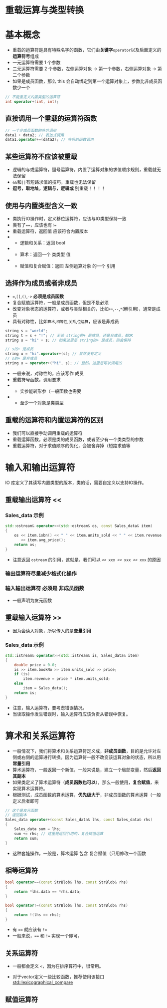# 重载运算与类型转换

# 基本概念

- 重载的运算符是具有特殊名字的函数，它们由**关键字**`operator`以及后面定义的**运算符号**组成
- 一元运算符需要 1 个参数
- 二元运算符需要 2 个参数，左侧运算对象 -> 第一个参数，右侧运算对象 -> 第二个参数
- 如果是成员函数，那么 this 会自动绑定到第一个运算对象上，参数比非成员函数少一个

```c++
// 不能重定义内置类型的运算符
int operator+(int, int);
```

## 直接调用一个重载的运算符函数
```c++
// 一个非成员函数的等价调用
data1 + data2; // 表达式调用
data1.operator+=(data2); // 等价的函数调用
```

## 某些运算符不应该被重载

- 逻辑的与或运算符，逗号运算符，内置了运算对象的求值顺序规则，重载就无法保留
- `&&`和`||`有短路求值的技巧，重载也无法保留
- **逗号，取地址，逻辑与，逻辑或** 别重载！！！！

## 使用与内置类型含义一致

- 类执行IO操作时，定义移位运算符，应该与IO类型保持一致
- 类有了`==`，应该也有`!=`
- 重载运算符，返回值 应该符合内置版本
- - 逻辑和关系：返回 bool
- - 算术：返回一个 类类型 值
- - 赋值和复合赋值：返回 左侧运算对象 的一个 引用

## 选择作为成员或者非成员

- `=`,`[]`,`()`,`->` **必须是成员函数**
- 复合赋值运算符，一般是成员函数，但是不是必须
- 改变对象状态的运算符，或者与类型相关的，比如`++`,`--`,`*`(解引用)，通常是成员
- 具有对称性，比如`算术`,`相等性`,`关系`,`位运算`，应该是非成员

```c++
string s = "world";
string t = s + "!"; // 无论 string的+ 是成员，还是非成员，都OK
string u = "hi" + s; // 如果这里是 string的+ 是成员，则会保持

// s的+ 是成员
string u = "hi".operator+(s); // 显然没有定义
// s的+ 是非成员
string u = operator+("hi", s); // 显然，这里是可以调用的
```
- 一般来说，对称性的，应该写作 成员
- 重载符号函数，调用要求
- - 实参能转形参（一般函数也需要
- - 至少一个对象是类类型

## 重载的运算符和内置运算符的区别

- 我们可以直接手动调用重载的运算符
- 重载运算函数，必须是类的成员函数，或者至少有一个类类型的参数
- 重载运算符，对于求值顺序的优化，会被舍弃掉（短路求值等

# 输入和输出运算符

IO 库定义了其读写内置类型的版本，类的话，需要自定义以支持IO操作。

## 重载输出运算符 <<

### Sales_data 示例
 
```c++
std::ostream& operator<<(std::ostream& os, const Sales_data& item)
{
    os << item.isbn() << " " << item.units_sold << " " << item.revenue << " "
       << item.avg_price();
    return os;
}
```
- 注意返回 `ostream` 的引用，这就是，我们可以 `<< xxx << xxx << xxx` 的原因

### 输出运算符尽量减少格式化操作

### 输入输出运算符 必须是 非成员函数

- 一般声明为友元函数

## 重载输入运算符 >>

- 因为会读入对象，所以传入的是**变量引用**

### Sales_data 示例

```c++
std::istream& operator>>(std::istream& is, Sales_data& item)
{
    double price = 0.0;
    is >> item.bookNo >> item.units_sold >> price;
    if (is)
        item.revenue = price * item.units_sold;
    else
        item = Sales_data();
    return is;
}
```
- 注意，输入运算符，要考虑错误情况。
- 当读取操作发生错误时，输入运算符应该负责从错误中恢复。

# 算术和关系运算符

- 一般情况下，我们将算术和关系运算符定义成，**非成员函数**，目的是允许对左侧或右侧的运算进行转换。因为运算符一般不改变该运算对象的状态，所以用**常量引用**
- 算术运算符，一般返回一个新值，一般来说是，建立一个局部变量，然后**返回其副本**
- 如果类定义了算术运算符（**成员函数也可以**），那么一般使用，**复合赋值**，来实现算术运算符。
- 根据测试，成员函数的算术运算，**优先级大于**，非成员函数的算术运算（一般定义后者即可

```c++
// 这个是友元函数
// 返回副本
Sales_data operator+(const Sales_data& lhs, const Sales_data& rhs)
{
    Sales_data sum = lhs;
    sum += rhs; // 这里是返回引用的，复合赋值运算
    return sum;
}
```
- 这种套娃操作，一般是，算术运算 包含 复合赋值（只用修改一个函数

## 相等运算符

```c++
bool operator==(const StrBlob& lhs, const StrBlob& rhs)
{
    return *lhs.data == *rhs.data;
}

bool operator!=(const StrBlob& lhs, const StrBlob& rhs)
{
    return !(lhs == rhs);
}
```
- 有 `==` 就应该有 `!=`
- 一般来说，`==` 和 `!=` 实现一个即可。

## 关系运算符

- 一般都会定义 `<`，因为在排序算符中，很常用。

- 对于vector定义一些比较函数，推荐使用该接口
[std::lexicographical_compare](https://en.cppreference.com/w/cpp/algorithm/lexicographical_compare)

## 赋值运算符

